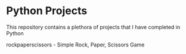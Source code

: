 # Python Projects
This repository contains a plethora of projects that I have completed in Python

rockpaperscissors - Simple Rock, Paper, Scissors Game
